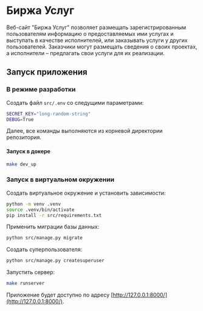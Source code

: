 # Биржа Услуг

Веб-сайт "Биржа Услуг" позволяет размещать зарегистрированным пользователям информацию о
предоставляемых ими услугах и выступать в качестве исполнителей, или заказывать услуги у других
пользователей. Заказчики могут размещать сведения о своих проектах, а исполнители – предлагать свои услуги для
их реализации.

## Запуск приложения

### В режиме разработки

Создать файл `src/.env` со следущими параметрами:

```bash
SECRET_KEY="long-random-string"
DEBUG=True
```

Далее, все команды выполняются из корневой директории репозитория.

#### Запуск в докере

```bash
make dev_up
```

### Запуск в виртуальном окружении

Создать виртуальное окружение и установить зависимости:

```bash
python -m venv .venv
source .venv/bin/activate
pip install -r src/requirements.txt
```

Применить миграции базы данных:

```bash
python src/manage.py migrate
```

Создать суперпользователя:

```bash
python src/manage.py createsuperuser
```

Запустить сервер:

```bash
make runserver
```

Приложение будет доступно по адресу [http://127.0.0.1:8000/](http://127.0.0.1:8000/).
